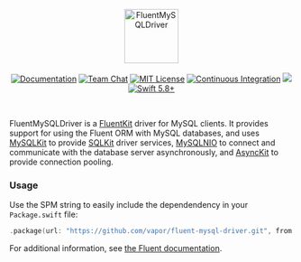 <p align="center">
<picture>
  <source media="(prefers-color-scheme: dark)" srcset="https://github.com/vapor/fluent-mysql-driver/assets/1130717/2810939b-2d77-4d39-9485-8e11b8f5dab4">
  <source media="(prefers-color-scheme: light)" srcset="https://github.com/vapor/fluent-mysql-driver/assets/1130717/ab442fbf-baf1-4cfe-8639-23141fb26e5a">
  <img src="https://github.com/vapor/fluent-mysql-driver/assets/1130717/ab442fbf-baf1-4cfe-8639-23141fb26e5a" height="96" alt="FluentMySQLDriver">
</picture> 
<br>
<br>
<a href="https://docs.vapor.codes/4.0/"><img src="https://design.vapor.codes/images/readthedocs.svg" alt="Documentation"></a>
<a href="https://discord.gg/vapor"><img src="https://design.vapor.codes/images/discordchat.svg" alt="Team Chat"></a>
<a href="LICENSE"><img src="https://design.vapor.codes/images/mitlicense.svg" alt="MIT License"></a>
<a href="https://github.com/vapor/fluent-mysql-driver/actions/workflows/test.yml"><img src="https://img.shields.io/github/actions/workflow/status/vapor/fluent-mysql-driver/test.yml?event=push&style=plastic&logo=github&label=tests&logoColor=%23ccc" alt="Continuous Integration"></a>
<a href="https://codecov.io/github/vapor/fluent-mysql-driver"><img src="https://img.shields.io/codecov/c/github/vapor/fluent-mysql-driver?style=plastic&logo=codecov&label=codecov"></a>
<a href="https://swift.org"><img src="https://design.vapor.codes/images/swift58up.svg" alt="Swift 5.8+"></a>
</p>

<br>

FluentMySQLDriver is a [FluentKit] driver for MySQL clients. It provides support for using the Fluent ORM with MySQL databases, and uses [MySQLKit] to provide [SQLKit] driver services, [MySQLNIO] to connect and communicate with the database server asynchronously, and [AsyncKit] to provide connection pooling.

[FluentKit]: https://github.com/vapor/fluent-kit
[SQLKit]: https://github.com/vapor/sql-kit
[MySQLKit]: https://github.com/vapor/mysql-kit
[MySQLNIO]: https://github.com/vapor/mysql-nio
[AsyncKit]: https://github.com/vapor/async-kit

### Usage

Use the SPM string to easily include the dependendency in your `Package.swift` file:

```swift
.package(url: "https://github.com/vapor/fluent-mysql-driver.git", from: "4.0.0")
```

For additional information, see [the Fluent documentation](https://docs.vapor.codes/fluent/overview/).

